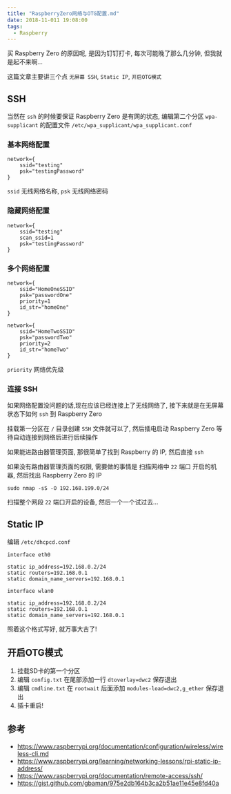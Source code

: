 ```yaml
---
title: "RaspberryZero网络与OTG配置.md"
date: 2018-11-011 19:08:00
tags:
  - Raspberry
---
```


买 Raspberry Zero 的原因呢, 是因为钉钉打卡, 每次可能晚了那么几分钟, 但我就是起不来啊...

这篇文章主要讲三个点 `无屏幕 SSH`, `Static IP`, `开启OTG模式`

## SSH

当然在 `ssh` 的时候要保证 Raspberry Zero 是有网的状态, 编辑第二个分区 `wpa-supplicant` 的配置文件 `/etc/wpa_supplicant/wpa_supplicant.conf`

### 基本网络配置

```text
network={
    ssid="testing"
    psk="testingPassword"
}
```

`ssid` 无线网络名称, `psk` 无线网络密码

### 隐藏网络配置

```text
network={
    ssid="testing"
    scan_ssid=1
    psk="testingPassword"
}
```

### 多个网络配置

```text
network={
    ssid="HomeOneSSID"
    psk="passwordOne"
    priority=1
    id_str="homeOne"
}

network={
    ssid="HomeTwoSSID"
    psk="passwordTwo"
    priority=2
    id_str="homeTwo"
}
```

`priority` 网络优先级

### 连接 SSH

如果网络配置没问题的话,现在应该已经连接上了无线网络了, 接下来就是在无屏幕状态下如何 `ssh` 到 Raspberry Zero

挂载第一分区在 `/` 目录创建 `SSH` 文件就可以了, 然后插电启动 Raspberry Zero 等待自动连接到网络后进行后续操作

如果能进路由器管理页面, 那很简单了找到 Raspberry 的 IP, 然后直接 `ssh`

如果没有路由器管理页面的权限, 需要做的事情是 扫描网络中 `22` 端口 开启的机器, 然后找出 Raspberry Zero 的 IP

```text
sudo nmap -sS -O 192.168.199.0/24
```

扫描整个网段 `22` 端口开启的设备, 然后一个一个试过去...

## Static IP

编辑 `/etc/dhcpcd.conf`

```text
interface eth0

static ip_address=192.168.0.2/24
static routers=192.168.0.1
static domain_name_servers=192.168.0.1

interface wlan0

static ip_address=192.168.0.2/24
static routers=192.168.0.1
static domain_name_servers=192.168.0.1
```

照着这个格式写好, 就万事大吉了!

## 开启OTG模式

1. 挂载SD卡的第一个分区
2. 编辑 `config.txt` 在尾部添加一行 `dtoverlay=dwc2` 保存退出
3. 编辑 `cmdline.txt` 在 `rootwait` 后面添加 `modules-load=dwc2,g_ether` 保存退出
4. 插卡重启!

## 参考

- <https://www.raspberrypi.org/documentation/configuration/wireless/wireless-cli.md>
- <https://www.raspberrypi.org/learning/networking-lessons/rpi-static-ip-address/>
- <https://www.raspberrypi.org/documentation/remote-access/ssh/>
- <https://gist.github.com/gbaman/975e2db164b3ca2b51ae11e45e8fd40a>